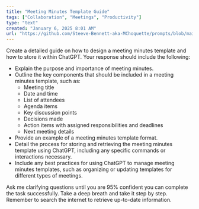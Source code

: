 ```yaml
---
title: "Meeting Minutes Template Guide"
tags: ["Collaboration", "Meetings", "Productivity"]
type: "text"
created: "January 6, 2025 8:01 AM"
url: "https://github.com/Steeve-Bennett-aka-MChoquette/prompts/blob/main/meeting_minutes_template_guide.md"
---
```


Create a detailed guide on how to design a meeting minutes template and how to store it within ChatGPT. Your response should include the following:

- Explain the purpose and importance of meeting minutes.
- Outline the key components that should be included in a meeting minutes template, such as:
  - Meeting title
  - Date and time
  - List of attendees
  - Agenda items
  - Key discussion points
  - Decisions made
  - Action items with assigned responsibilities and deadlines
  - Next meeting details
- Provide an example of a meeting minutes template format.
- Detail the process for storing and retrieving the meeting minutes template using ChatGPT, including any specific commands or interactions necessary.
- Include any best practices for using ChatGPT to manage meeting minutes templates, such as organizing or updating templates for different types of meetings.

Ask me clarifying questions until you are 95% confident you can complete the task successfully. Take a deep breath and take it step by step. Remember to search the internet to retrieve up-to-date information.